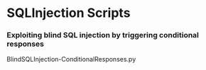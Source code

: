# SQLInjection Scripts

### Exploiting blind SQL injection by triggering conditional responses
BlindSQLInjection-ConditionalResponses.py